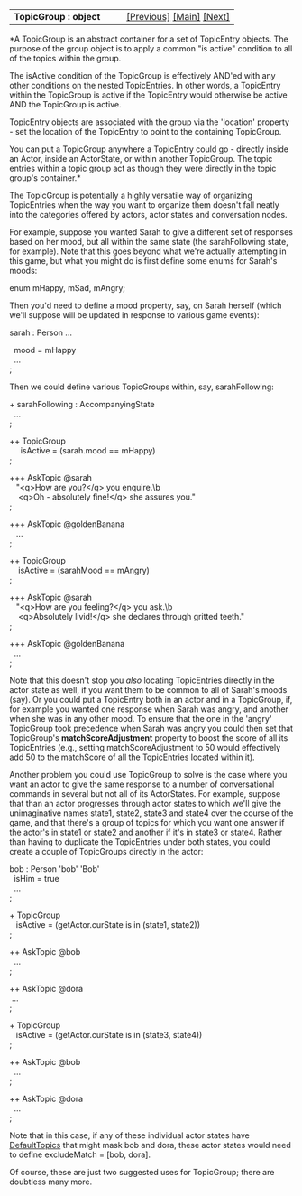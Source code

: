 ---
---
<table width="100%" data-border="0" data-cellspacing="0"
data-cellpadding="3" data-bgcolor="#C0C0C0">
<colgroup>
<col style="width: 50%" />
<col style="width: 50%" />
</colgroup>
<tbody>
<tr>
<td style="text-align: left;"><strong>TopicGroup : object<br />
</strong></td>
<td style="text-align: right;"><a href="misctopic.html">[Previous]</a> <a
href="generalintroduction.html">[Main]</a> <a
href="defaulttopics-overview.html">[Next]</a></td>
</tr>
</tbody>
</table>

  
*A TopicGroup is an abstract container for a set of TopicEntry objects.
The purpose of the group object is to apply a common "is active"
condition to all of the topics within the group.  
  
The isActive condition of the TopicGroup is effectively AND'ed with any
other conditions on the nested TopicEntries. In other words, a
TopicEntry within the TopicGroup is active if the TopicEntry would
otherwise be active AND the TopicGroup is active.  
  
TopicEntry objects are associated with the group via the 'location'
property - set the location of the TopicEntry to point to the containing
TopicGroup.  
  
You can put a TopicGroup anywhere a TopicEntry could go - directly
inside an Actor, inside an ActorState, or within another TopicGroup. The
topic entries within a topic group act as though they were directly in
the topic group's container.*  
  
The TopicGroup is potentially a highly versatile way of organizing
TopicEntries when the way you want to organize them doesn't fall neatly
into the categories offered by actors, actor states and conversation
nodes.  
  
For example, suppose you wanted Sarah to give a different set of
responses based on her mood, but all within the same state (the
sarahFollowing state, for example). Note that this goes beyond what
we're actually attempting in this game, but what you might do is first
define some enums for Sarah's moods:  
  
enum mHappy, mSad, mAngry;  
  
Then you'd need to define a mood property, say, on Sarah herself (which
we'll suppose will be updated in response to various game events):  
  
sarah : Person ...  
  
  mood = mHappy  
  ...  
;  
  
Then we could define various TopicGroups within, say, sarahFollowing:  
  
+ sarahFollowing : AccompanyingState  
  ...  
;  
  
++ TopicGroup  
     isActive = (sarah.mood == mHappy)  
;  
  
+++ AskTopic @sarah  
   "\<q\>How are you?\</q\> you enquire.\b  
    \<q\>Oh - absolutely fine!\</q\> she assures you."  
;  
  
+++ AskTopic @goldenBanana  
   ...  
;  
  
++ TopicGroup  
    isActive = (sarahMood == mAngry)  
;  
  
+++ AskTopic @sarah  
   "\<q\>How are you feeling?\</q\> you ask.\b  
    \<q\>Absolutely livid!\</q\> she declares through gritted teeth."  
;  
  
+++ AskTopic @goldenBanana  
  ...  
;  
  
Note that this doesn't stop you *also* locating TopicEntries directly in
the actor state as well, if you want them to be common to all of Sarah's
moods (say). Or you could put a TopicEntry both in an actor and in a
TopicGroup, if, for example you wanted one response when Sarah was
angry, and another when she was in any other mood. To ensure that the
one in the 'angry' TopicGroup took precedence when Sarah was angry you
could then set that TopicGroup's **matchScoreAdjustment** property to
boost the score of all its TopicEntries (e.g., setting
matchScoreAdjustment to 50 would effectively add 50 to the matchScore of
all the TopicEntries located within it).  
  
Another problem you could use TopicGroup to solve is the case where you
want an actor to give the same response to a number of conversational
commands in several but not all of its ActorStates. For example, suppose
that than an actor progresses through actor states to which we'll give
the unimaginative names state1, state2, state3 and state4 over the
course of the game, and that there's a group of topics for which you
want one answer if the actor's in state1 or state2 and another if it's
in state3 or state4. Rather than having to duplicate the TopicEntries
under both states, you could create a couple of TopicGroups directly in
the actor:  
  
bob : Person 'bob' 'Bob'  
  isHim = true  
  ...  
;  
  
+ TopicGroup  
   isActive = (getActor.curState is in (state1, state2))  
;  
  
++ AskTopic @bob  
  ...  
;  
  
++ AskTopic @dora  
 ...  
;  
  
+ TopicGroup  
   isActive = (getActor.curState is in (state3, state4))  
;  
  
++ AskTopic @bob  
  ...  
;  
  
++ AskTopic @dora  
  ...  
;  
  
Note that in this case, if any of these individual actor states have
[DefaultTopics](defaulttopics-overview.html) that might mask bob and
dora, these actor states would need to define
excludeMatch = \[bob, dora\].  
  
Of course, these are just two suggested uses for TopicGroup; there are
doubtless many more.  
  
  
